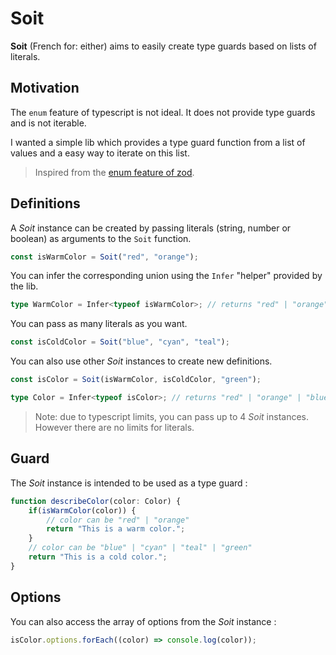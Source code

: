 # Soit

 **Soit** (French for: either) aims to easily create type guards based on lists of literals.

## Motivation

The `enum` feature of typescript is not ideal. It does not provide type guards and is not iterable. 

I wanted a simple lib which provides a type guard function from a list of values and a easy way to iterate on this list. 

> Inspired from the [enum feature of zod](https://github.com/colinhacks/zod/tree/v1#zod-enums).

## Definitions

A *Soit* instance can be created by passing literals (string, number or boolean) as arguments to the `Soit` function.

```ts
const isWarmColor = Soit("red", "orange");
```

You can infer the corresponding union using the `Infer` "helper" provided by the lib.
```ts
type WarmColor = Infer<typeof isWarmColor>; // returns "red" | "orange"
```

You can pass as many literals as you want.
```ts
const isColdColor = Soit("blue", "cyan", "teal");
```

You can also use other *Soit* instances to create new definitions.

```ts
const isColor = Soit(isWarmColor, isColdColor, "green");

type Color = Infer<typeof isColor>; // returns "red" | "orange" | "blue" | "cyan" | "teal" | "green"
```

> Note: due to typescript limits, you can pass up to 4 *Soit* instances.
> However there are no limits for literals. 


## Guard

The *Soit* instance is intended to be used as a type guard :
```ts
function describeColor(color: Color) {
    if(isWarmColor(color)) {
        // color can be "red" | "orange"
        return "This is a warm color.";
    }
    // color can be "blue" | "cyan" | "teal" | "green"
    return "This is a cold color.";
}
```

## Options

You can also access the array of options from the *Soit* instance :

```ts
isColor.options.forEach((color) => console.log(color));
```